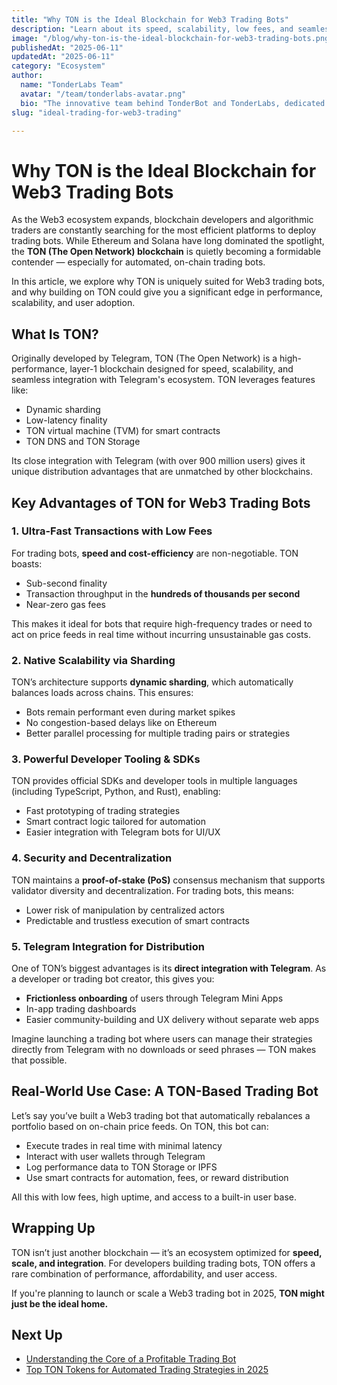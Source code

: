 ```yaml
---
title: "Why TON is the Ideal Blockchain for Web3 Trading Bots"
description: "Learn about its speed, scalability, low fees, and seamless Telegram integration that make it ideal for automated crypto strategies."
image: "/blog/why-ton-is-the-ideal-blockchain-for-web3-trading-bots.png"
publishedAt: "2025-06-11"
updatedAt: "2025-06-11"
category: "Ecosystem"
author:
  name: "TonderLabs Team"
  avatar: "/team/tonderlabs-avatar.png"
  bio: "The innovative team behind TonderBot and TonderLabs, dedicated to building next-generation Web3 solutions on the TON Network."
slug: "ideal-trading-for-web3-trading"

---
```


# Why TON is the Ideal Blockchain for Web3 Trading Bots

As the Web3 ecosystem expands, blockchain developers and algorithmic traders are constantly searching for the most efficient platforms to deploy trading bots. While Ethereum and Solana have long dominated the spotlight, the **TON (The Open Network) blockchain** is quietly becoming a formidable contender — especially for automated, on-chain trading bots.

In this article, we explore why TON is uniquely suited for Web3 trading bots, and why building on TON could give you a significant edge in performance, scalability, and user adoption.



## What Is TON?

Originally developed by Telegram, TON (The Open Network) is a high-performance, layer-1 blockchain designed for speed, scalability, and seamless integration with Telegram's ecosystem. TON leverages features like:

- Dynamic sharding  
- Low-latency finality  
- TON virtual machine (TVM) for smart contracts  
- TON DNS and TON Storage

Its close integration with Telegram (with over 900 million users) gives it unique distribution advantages that are unmatched by other blockchains.



## Key Advantages of TON for Web3 Trading Bots

### 1. Ultra-Fast Transactions with Low Fees

For trading bots, **speed and cost-efficiency** are non-negotiable. TON boasts:

- Sub-second finality  
- Transaction throughput in the **hundreds of thousands per second**  
- Near-zero gas fees

This makes it ideal for bots that require high-frequency trades or need to act on price feeds in real time without incurring unsustainable gas costs.



### 2. Native Scalability via Sharding

TON’s architecture supports **dynamic sharding**, which automatically balances loads across chains. This ensures:

- Bots remain performant even during market spikes  
- No congestion-based delays like on Ethereum  
- Better parallel processing for multiple trading pairs or strategies



### 3. Powerful Developer Tooling & SDKs

TON provides official SDKs and developer tools in multiple languages (including TypeScript, Python, and Rust), enabling:

- Fast prototyping of trading strategies  
- Smart contract logic tailored for automation  
- Easier integration with Telegram bots for UI/UX



### 4. Security and Decentralization

TON maintains a **proof-of-stake (PoS)** consensus mechanism that supports validator diversity and decentralization. For trading bots, this means:

- Lower risk of manipulation by centralized actors  
- Predictable and trustless execution of smart contracts



### 5. Telegram Integration for Distribution

One of TON’s biggest advantages is its **direct integration with Telegram**. As a developer or trading bot creator, this gives you:

- **Frictionless onboarding** of users through Telegram Mini Apps  
- In-app trading dashboards  
- Easier community-building and UX delivery without separate web apps

Imagine launching a trading bot where users can manage their strategies directly from Telegram with no downloads or seed phrases — TON makes that possible.



## Real-World Use Case: A TON-Based Trading Bot

Let’s say you’ve built a Web3 trading bot that automatically rebalances a portfolio based on on-chain price feeds. On TON, this bot can:

- Execute trades in real time with minimal latency  
- Interact with user wallets through Telegram  
- Log performance data to TON Storage or IPFS  
- Use smart contracts for automation, fees, or reward distribution

All this with low fees, high uptime, and access to a built-in user base.



## Wrapping Up

TON isn’t just another blockchain — it’s an ecosystem optimized for **speed, scale, and integration**. For developers building trading bots, TON offers a rare combination of performance, affordability, and user access.

If you're planning to launch or scale a Web3 trading bot in 2025, **TON might just be the ideal home.**



## Next Up

- [Understanding the Core of a Profitable Trading Bot](/content/blog/what-makes-a-profitable-crypto-trading-bot/)
- [Top TON Tokens for Automated Trading Strategies in 2025](/content/blog/top-5-ton-blockchain-projects-to-watch-in-2025/)

